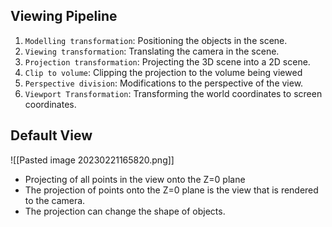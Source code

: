 ## Viewing Pipeline
1. `Modelling transformation`: Positioning the objects in the scene.
2. `Viewing transformation`: Translating the camera in the scene.
3. `Projection transformation`: Projecting the 3D scene into a 2D scene.
4. `Clip to volume`: Clipping the projection to the volume being viewed
5. `Perspective division`: Modifications to the perspective of the view.
6. `Viewport Transformation`: Transforming the world coordinates to screen coordinates.

## Default View
![[Pasted image 20230221165820.png]]
* Projecting of all points in the view onto the Z=0 plane
* The projection of points onto the Z=0 plane is the view that is rendered to the camera.
* The projection can change the shape of objects.


